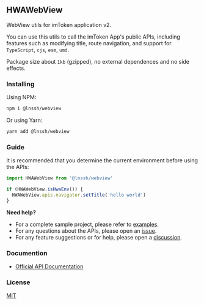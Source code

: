 ## HWAWebView

WebView utils for imToken application v2.

You can use this utils to call the imToken App's public APIs,
including features such as modifying title, route navigation, and support for `TypeScript`, `cjs`, `esm`, `umd`.

Package size about `1kb` (gzipped), no external dependences and no side effects.

### Installing

Using NPM:

```bash
npm i @lnssh/webview
```

Or using Yarn:

```bash
yarn add @lnssh/webview
```


### Guide

It is recommended that you determine the current environment before using the APIs:

```jsx
import HWAWebView from '@lnssh/webview'

if (HWAWebView.isHwaEnv()) {
  HWAWebView.apis.navigator.setTitle('hello world')
}
```

**Need help?**

- For a complete sample project, please refer to [examples](https://github.com/ln1778/webview/tree/master/examples).
- For any questions about the APIs, please open an [issue](https://github.com/ln1778/webview/issues/new).
- For any feature suggestions or for help, please open a [discussion](https://github.com/ln1778/webview/discussions/new).

### Documention

- [Official API Documentation](http://doc.hchains.cn/hwatoken.html)

### License

[MIT](https://github.com/ln1778/webview/tree/master/LICENSE)
